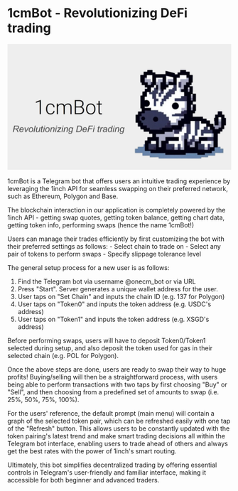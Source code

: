 # 1cmBot - Revolutionizing DeFi trading

![1cmBot](assets/1cmbot-cover.jpg "1cmBot")

1cmBot is a Telegram bot that offers users an intuitive trading experience by leveraging the 1inch API for seamless swapping on their preferred network, such as Ethereum, Polygon and Base.

The blockchain interaction in our application is completely powered by the 1inch API - getting swap quotes, getting token balance, getting chart data, getting token info, performing swaps (hence the name 1cmBot!)

Users can manage their trades efficiently by first customizing the bot with their preferred settings as follows: 
    - Select chain to trade on
    - Select any pair of tokens to perform swaps
    - Specify slippage tolerance level

The general setup process for a new user is as follows:
1. Find the Telegram bot via username @onecm_bot or via URL
2. Press "Start". Server generates a unique wallet address for the user.
3. User taps on "Set Chain" and inputs the chain ID (e.g. 137 for Polygon)
4. User taps on "Token0" and inputs the token address (e.g. USDC's address)
5. User taps on "Token1" and inputs the token address (e.g. XSGD's address)

Before performing swaps, users will have to deposit Token0/Token1 selected during setup, and also deposit the token used for gas in their selected chain (e.g. POL for Polygon).

Once the above steps are done, users are ready to swap their way to huge profits! Buying/selling will then be a straightforward process, with users being able to perform transactions with two taps by first choosing "Buy" or "Sell", and then choosing from a predefined set of amounts to swap (i.e. 25%, 50%, 75%, 100%).

For the users' reference, the default prompt (main menu) will contain a graph of the selected token pair, which can be refreshed easily with one tap of the "Refresh" button. This allows users to be constantly updated with the token pairing's latest trend and make smart trading decisions all within the Telegram bot interface, enabling users to trade ahead of others and always get the best rates with the power of 1inch's smart routing.

Ultimately, this bot simplifies decentralized trading by offering essential controls in Telegram's user-friendly and familiar interface, making it accessible for both beginner and advanced traders.
